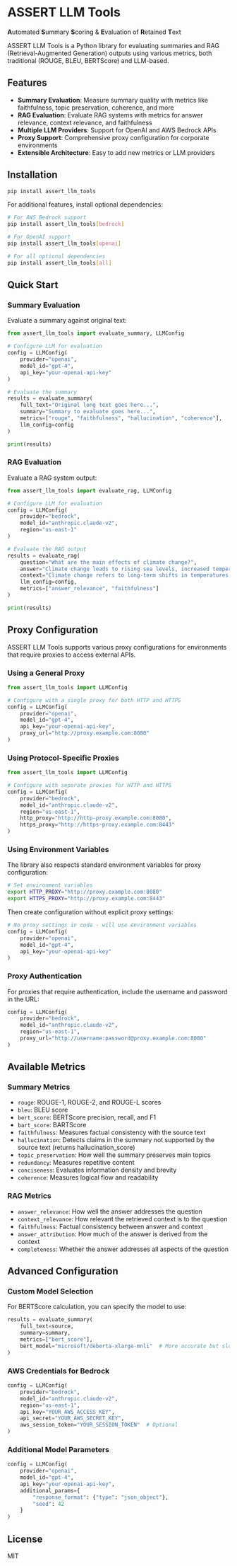 # ASSERT LLM Tools

**A**utomated **S**ummary **S**coring & **E**valuation of **R**etained **T**ext

ASSERT LLM Tools is a Python library for evaluating summaries and RAG (Retrieval-Augmented Generation) outputs using various metrics, both traditional (ROUGE, BLEU, BERTScore) and LLM-based.

## Features

- **Summary Evaluation**: Measure summary quality with metrics like faithfulness, topic preservation, coherence, and more
- **RAG Evaluation**: Evaluate RAG systems with metrics for answer relevance, context relevance, and faithfulness
- **Multiple LLM Providers**: Support for OpenAI and AWS Bedrock APIs
- **Proxy Support**: Comprehensive proxy configuration for corporate environments
- **Extensible Architecture**: Easy to add new metrics or LLM providers

## Installation

```bash
pip install assert_llm_tools
```

For additional features, install optional dependencies:

```bash
# For AWS Bedrock support
pip install assert_llm_tools[bedrock]

# For OpenAI support
pip install assert_llm_tools[openai]

# For all optional dependencies
pip install assert_llm_tools[all]
```

## Quick Start

### Summary Evaluation

Evaluate a summary against original text:

```python
from assert_llm_tools import evaluate_summary, LLMConfig

# Configure LLM for evaluation
config = LLMConfig(
    provider="openai",
    model_id="gpt-4",
    api_key="your-openai-api-key"
)

# Evaluate the summary
results = evaluate_summary(
    full_text="Original long text goes here...",
    summary="Summary to evaluate goes here...",
    metrics=["rouge", "faithfulness", "hallucination", "coherence"],
    llm_config=config
)

print(results)
```

### RAG Evaluation

Evaluate a RAG system output:

```python
from assert_llm_tools import evaluate_rag, LLMConfig

# Configure LLM for evaluation
config = LLMConfig(
    provider="bedrock",
    model_id="anthropic.claude-v2",
    region="us-east-1"
)

# Evaluate the RAG output
results = evaluate_rag(
    question="What are the main effects of climate change?",
    answer="Climate change leads to rising sea levels, increased temperatures...",
    context="Climate change refers to long-term shifts in temperatures...",
    llm_config=config,
    metrics=["answer_relevance", "faithfulness"]
)

print(results)
```

## Proxy Configuration

ASSERT LLM Tools supports various proxy configurations for environments that require proxies to access external APIs.

### Using a General Proxy

```python
from assert_llm_tools import LLMConfig

# Configure with a single proxy for both HTTP and HTTPS
config = LLMConfig(
    provider="openai",
    model_id="gpt-4",
    api_key="your-openai-api-key",
    proxy_url="http://proxy.example.com:8080"
)
```

### Using Protocol-Specific Proxies

```python
from assert_llm_tools import LLMConfig

# Configure with separate proxies for HTTP and HTTPS
config = LLMConfig(
    provider="bedrock",
    model_id="anthropic.claude-v2",
    region="us-east-1",
    http_proxy="http://http-proxy.example.com:8080",
    https_proxy="http://https-proxy.example.com:8443"
)
```

### Using Environment Variables

The library also respects standard environment variables for proxy configuration:

```bash
# Set environment variables
export HTTP_PROXY="http://proxy.example.com:8080"
export HTTPS_PROXY="http://proxy.example.com:8443"
```

Then create configuration without explicit proxy settings:

```python
# No proxy settings in code - will use environment variables
config = LLMConfig(
    provider="openai",
    model_id="gpt-4",
    api_key="your-openai-api-key"
)
```

### Proxy Authentication

For proxies that require authentication, include the username and password in the URL:

```python
config = LLMConfig(
    provider="bedrock",
    model_id="anthropic.claude-v2",
    region="us-east-1",
    proxy_url="http://username:password@proxy.example.com:8080"
)
```

## Available Metrics

### Summary Metrics

- `rouge`: ROUGE-1, ROUGE-2, and ROUGE-L scores
- `bleu`: BLEU score
- `bert_score`: BERTScore precision, recall, and F1
- `bart_score`: BARTScore
- `faithfulness`: Measures factual consistency with the source text
- `hallucination`: Detects claims in the summary not supported by the source text (returns hallucination_score)
- `topic_preservation`: How well the summary preserves main topics
- `redundancy`: Measures repetitive content
- `conciseness`: Evaluates information density and brevity
- `coherence`: Measures logical flow and readability

### RAG Metrics

- `answer_relevance`: How well the answer addresses the question
- `context_relevance`: How relevant the retrieved context is to the question
- `faithfulness`: Factual consistency between answer and context
- `answer_attribution`: How much of the answer is derived from the context
- `completeness`: Whether the answer addresses all aspects of the question

## Advanced Configuration

### Custom Model Selection

For BERTScore calculation, you can specify the model to use:

```python
results = evaluate_summary(
    full_text=source,
    summary=summary,
    metrics=["bert_score"],
    bert_model="microsoft/deberta-xlarge-mnli"  # More accurate but slower
)
```

### AWS Credentials for Bedrock

```python
config = LLMConfig(
    provider="bedrock",
    model_id="anthropic.claude-v2",
    region="us-east-1",
    api_key="YOUR_AWS_ACCESS_KEY",
    api_secret="YOUR_AWS_SECRET_KEY",
    aws_session_token="YOUR_SESSION_TOKEN"  # Optional
)
```

### Additional Model Parameters

```python
config = LLMConfig(
    provider="openai",
    model_id="gpt-4",
    api_key="your-openai-api-key",
    additional_params={
        "response_format": {"type": "json_object"},
        "seed": 42
    }
)
```

## License

MIT